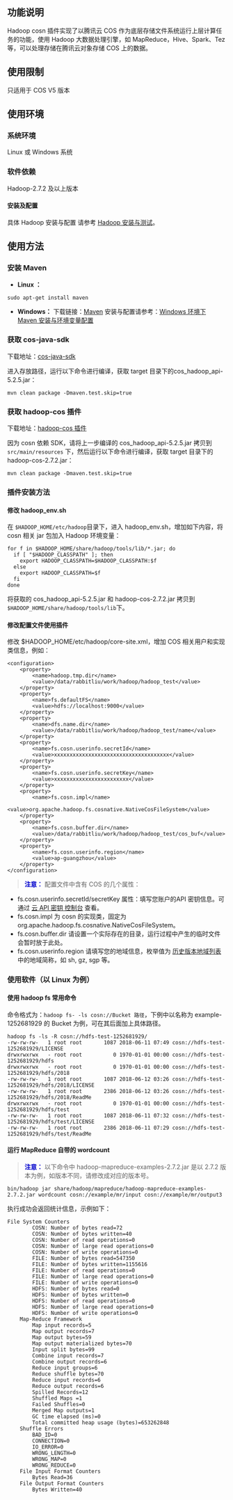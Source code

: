 ## 功能说明
Hadoop cosn 插件实现了以腾讯云 COS 作为底层存储文件系统运行上层计算任务的功能，使用 Hadoop 大数据处理引擎，如 MapReduce，Hive、Spark、Tez 等，可以处理存储在腾讯云对象存储 COS 上的数据。  

## 使用限制
只适用于 COS V5 版本

## 使用环境
### 系统环境
Linux 或 Windows 系统

### 软件依赖
Hadoop-2.7.2 及以上版本
#### 安装及配置
具体 Hadoop 安装与配置 请参考 [Hadoop 安装与测试](/doc/product/436/10867)。
## 使用方法
### 安装 Maven
- **Linux ：**
```
sudo apt-get install maven
```
- **Windows：**
下载链接：[Maven](http://maven.apache.org/download.html)
安装与配置请参考：[Windows 环境下 Maven 安装与环境变量配置](http://www.cnblogs.com/liuhongfeng/p/5057827.html) 

### 获取 cos-java-sdk
下载地址：[cos-java-sdk](https://github.com/tencentyun/cos-java-sdk-v5-hadoop)

进入存放路径，运行以下命令进行编译，获取 target 目录下的cos_hadoop_api-5.2.5.jar：
```
mvn clean package -Dmaven.test.skip=true
```
### 获取 hadoop-cos 插件
下载地址：[hadoop-cos 插件](https://github.com/tencentyun/hadoop-cosn-v5)

因为 cosn 依赖 SDK，请将上一步编译的 cos_hadoop_api-5.2.5.jar 拷贝到 `src/main/resources` 下，然后运行以下命令进行编译，获取 target 目录下的 hadoop-cos-2.7.2.jar：
```
mvn clean package -Dmaven.test.skip=true
```
### 插件安装方法
#### 修改 hadoop_env.sh
在 `$HADOOP_HOME/etc/hadoop`目录下，进入 hadoop_env.sh，增加如下内容，将 cosn 相关 jar 包加入 Hadoop 环境变量：
```
for f in $HADOOP_HOME/share/hadoop/tools/lib/*.jar; do
  if [ "$HADOOP_CLASSPATH" ]; then
    export HADOOP_CLASSPATH=$HADOOP_CLASSPATH:$f
  else
    export HADOOP_CLASSPATH=$f
  fi
done
```
将获取的 cos_hadoop_api-5.2.5.jar 和 hadoop-cos-2.7.2.jar 拷贝到 `$HADOOP_HOME/share/hadoop/tools/lib`下。

#### 修改配置文件使用插件
修改 $HADOOP_HOME/etc/hadoop/core-site.xml，增加 COS 相关用户和实现类信息，例如：
```
<configuration>
    <property>
        <name>hadoop.tmp.dir</name>
        <value>/data/rabbitliu/work/hadoop/hadoop_test</value>
    </property>
    <property>
        <name>fs.defaultFS</name>
        <value>hdfs://localhost:9000</value>
    </property>
    <property> 
        <name>dfs.name.dir</name>           
        <value>/data/rabbitliu/work/hadoop/hadoop_test/name</value> 
    </property>
    <property> 
        <name>fs.cosn.userinfo.secretId</name>           
        <value>xxxxxxxxxxxxxxxxxxxxxxxxxxxxxxxxxxxxx</value> 
    </property>
    <property> 
        <name>fs.cosn.userinfo.secretKey</name>           
        <value>xxxxxxxxxxxxxxxxxxxxxxxx</value> 
    </property>
    <property>
        <name>fs.cosn.impl</name>
        <value>org.apache.hadoop.fs.cosnative.NativeCosFileSystem</value>
    </property>
    <property>
        <name>fs.cosn.buffer.dir</name>
        <value>/data/rabbitliu/work/hadoop/hadoop_test/cos_buf</value>
    </property>
    <property>
        <name>fs.cosn.userinfo.region</name>
        <value>ap-guangzhou</value>
    </property>
</configuration>
```

> <font color="#0000cc">**注意：** </font>
配置文件中含有 COS 的几个属性：
- fs.cosn.userinfo.secretId/secretKey 属性：填写您账户的API 密钥信息。可通过 [云 API 密钥 控制台](https://console.cloud.tencent.com/capi) 查看。
- fs.cosn.impl 为 cosn 的实现类，固定为 org.apache.hadoop.fs.cosnative.NativeCosFileSystem。
- fs.cosn.buffer.dir 请设置一个实际存在的目录，运行过程中产生的临时文件会暂时放于此处。
- fs.cosn.userinfo.region 请填写您的地域信息，枚举值为 [历史版本地域列表](https://cloud.tencent.com/document/product/436/7777) 中的地域简称，如 sh, gz, sgp 等。

### 使用软件（以 Linux 为例）
#### 使用 hadoop fs 常用命令
命令格式为：`hadoop fs- -ls cosn://Bucket 路径`，下例中以名称为 example-1252681929 的 Bucket 为例，可在其后面加上具体路径。
```
hadoop fs -ls -R cosn://hdfs-test-1252681929/
-rw-rw-rw-   1 root root       1087 2018-06-11 07:49 cosn://hdfs-test-1252681929/LICENSE
drwxrwxrwx   - root root          0 1970-01-01 00:00 cosn://hdfs-test-1252681929/hdfs
drwxrwxrwx   - root root          0 1970-01-01 00:00 cosn://hdfs-test-1252681929/hdfs/2018
-rw-rw-rw-   1 root root       1087 2018-06-12 03:26 cosn://hdfs-test-1252681929/hdfs/2018/LICENSE
-rw-rw-rw-   1 root root       2386 2018-06-12 03:26 cosn://hdfs-test-1252681929/hdfs/2018/ReadMe
drwxrwxrwx   - root root          0 1970-01-01 00:00 cosn://hdfs-test-1252681929/hdfs/test
-rw-rw-rw-   1 root root       1087 2018-06-11 07:32 cosn://hdfs-test-1252681929/hdfs/test/LICENSE
-rw-rw-rw-   1 root root       2386 2018-06-11 07:29 cosn://hdfs-test-1252681929/hdfs/test/ReadMe
```
#### 运行 MapReduce 自带的 wordcount
> <font color="#0000cc">**注意：** </font>
以下命令中 hadoop-mapreduce-examples-2.7.2.jar 是以 2.7.2 版本为例，如版本不同，请修改成对应的版本号。

```
bin/hadoop jar share/hadoop/mapreduce/hadoop-mapreduce-examples-2.7.2.jar wordcount cosn://example/mr/input cosn://example/mr/output3
```
执行成功会返回统计信息，示例如下：
```
File System Counters
        COSN: Number of bytes read=72
        COSN: Number of bytes written=40
        COSN: Number of read operations=0
        COSN: Number of large read operations=0
        COSN: Number of write operations=0
        FILE: Number of bytes read=547350
        FILE: Number of bytes written=1155616
        FILE: Number of read operations=0
        FILE: Number of large read operations=0
        FILE: Number of write operations=0
        HDFS: Number of bytes read=0
        HDFS: Number of bytes written=0
        HDFS: Number of read operations=0
        HDFS: Number of large read operations=0
        HDFS: Number of write operations=0
    Map-Reduce Framework
        Map input records=5
        Map output records=7
        Map output bytes=59
        Map output materialized bytes=70
        Input split bytes=99
        Combine input records=7
        Combine output records=6
        Reduce input groups=6
        Reduce shuffle bytes=70
        Reduce input records=6
        Reduce output records=6
        Spilled Records=12
        Shuffled Maps =1
        Failed Shuffles=0
        Merged Map outputs=1
        GC time elapsed (ms)=0
        Total committed heap usage (bytes)=653262848
    Shuffle Errors
        BAD_ID=0
        CONNECTION=0
        IO_ERROR=0
        WRONG_LENGTH=0
        WRONG_MAP=0
        WRONG_REDUCE=0
    File Input Format Counters 
        Bytes Read=36
    File Output Format Counters 
        Bytes Written=40
```
